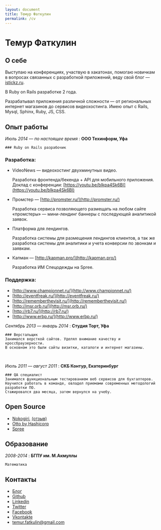 ```yaml
---
layout: document
title: Темур Фаткулин
permalink: /cv
---
```


Темур Фаткулин
===========


## О себе
Выступаю на конференциях, участвую в хакатонах, помогаю новичкам в вопросах связанных с разработкой
приложений, веду свой блог — [istickz.ru](http://istickz.ru). 

В Ruby on Rails разработке 2 года.

Разрабатывал приложения различной сложности — от региональных интернет магазинов до
сервисов видеохостинга. Имею опыт с Rails, Mysql, Sphinx, Ruby, JS, CSS.

## Опыт работы

*Июль 2014 — по настоящее время*
:   **ООО Техинформ, Уфа**

    ### Ruby on Rails разрабочик

    
### Разработка:

 - VideoNews — видеохостинг двухминутных видео.
    
    Разработка фронтенда/бекенда + API для мобильного приложения. 
    Доклад с конференции: [https://youtu.be/bIkpa4Sk6BI](https://youtu.be/bIkpa4Sk6BI) 
 - Промстер — [http://promster.ru/](http://promster.ru/) 
   
    Разработка сервиса позволяющего размещать на
    любом сайте «промстеры» — мини-лендинг баннеры с последующей
    аналитикой заявок. 
 -  Платформа для лендингов.
    
    Разработка системы для размещения лендингов клиентов, а так же разработка системы для
    аналитики и учета конверсии по звонкам и заявкам.
 -  Капман  — [http://kapman.pro/](http://kapman.pro/)

    Разработка ИМ Спецодежды на Spree.



### Поддержка:

 - [http://www.championnet.ru/](http://www.championnet.ru/) 
 - [http://eventfreak.ru/](http://eventfreak.ru/)
 - [http://rememberthevisit.ru/](http://rememberthevisit.ru/) 
 - [http://msr.orb.ru/](http://msr.orb.ru/) 
 - [http://rb7.ru/](http://rb7.ru/)
 - [http://www.erbp.ru/](http://www.erbp.ru/)



*Сентябрь 2013 — январь 2014*
:   **Студия Торт, Уфа**
    
    ### Верстальщик
    Занимался версткой сайтов. Уделял внимание качеству и кроссбраузерности.
    В основном это были сайты визитки, каталоги и интернет магазины.

<br>

*Июль 2011 — август 2011*
:   **СКБ Контур, Екатеринбург**

    ### QA специалист 
    Занимался функциональным тестированием веб сервисов для бухгалтеров.
    Научился работать в команде, овладел приемами современных методологий разработки ПО.
    Стажировался два месяца, затем вернулся на учебу.


## Open Source

 - [Nokogiri](https://github.com/sparklemotion/nokogiri.org-tutorials), 
   [(отзыв)](https://twitter.com/flavorjones/status/652542777214042112) 
 - [Otto by Hashicorp](https://github.com/hashicorp/otto)
 - [Spree](https://github.com/spree/spree)

## Образование

*2008-2014*
:   **БГПУ им. М.Акмуллы**
    
    Математика


## Контакты
 - [Блог](https://github.com/istickz)
 - [Github](https://github.com/istickz)
 - [Linkedin](http://ru.linkedin.com/in/istickz)
 - [Twitter](https://twitter.com/temstickz)
 - [Facebook](https://www.facebook.com/temur.fatkulin)
 - [Vkontakte](http://vk.com/tfatkulin)
 - [temur.fatkulin@gmail.com](temur.fatkulin@gmail.com)


